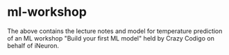 # ml-workshop

The above contains the lecture notes and model for temperature prediction of an ML workshop "Build your first ML model"  held by Crazy Codigo on behalf of iNeuron.
